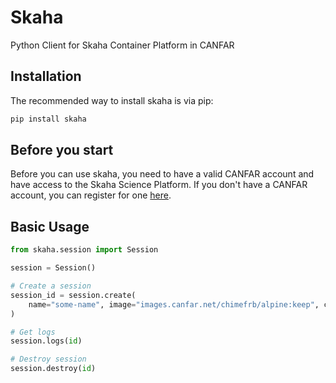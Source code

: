 # Skaha

Python Client for Skaha Container Platform in CANFAR

## Installation

The recommended way to install skaha is via pip:

```bash
pip install skaha
```

## Before you start

Before you can use skaha, you need to have a valid CANFAR account and have access to the Skaha Science Platform.
If you don't have a CANFAR account, you can register for one [here](https://canfar.net).

## Basic Usage

```python
from skaha.session import Session

session = Session()

# Create a session
session_id = session.create(
    name="some-name", image="images.canfar.net/chimefrb/alpine:keep", cmd="ls -l"
)

# Get logs
session.logs(id)

# Destroy session
session.destroy(id)
```
